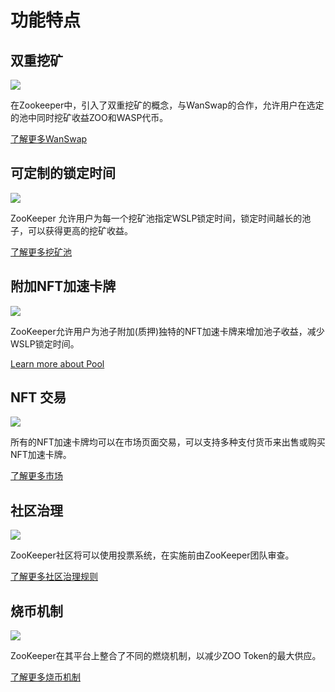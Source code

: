 # 功能特点


## 双重挖矿

![](/dualfarming.png)

在Zookeeper中，引入了双重挖矿的概念，与WanSwap的合作，允许用户在选定的池中同时挖矿收益ZOO和WASP代币。

[了解更多WanSwap](/faq#explain-wanswap)

## 可定制的锁定时间

![](/locktime.png)

ZooKeeper 允许用户为每一个挖矿池指定WSLP锁定时间，锁定时间越长的池子，可以获得更高的挖矿收益。

[了解更多挖矿池](/manual/pool)

## 附加NFT加速卡牌

![](/attach.png)

ZooKeeper允许用户为池子附加(质押)独特的NFT加速卡牌来增加池子收益，减少WSLP锁定时间。

[Learn more about Pool](/manual/pool)

## NFT 交易

![](/nfttrading.png)

所有的NFT加速卡牌均可以在市场页面交易，可以支持多种支付货币来出售或购买NFT加速卡牌。

[了解更多市场](/manual/market)

## 社区治理

![](/governance.png)

ZooKeeper社区将可以使用投票系统，在实施前由ZooKeeper团队审查。

[了解更多社区治理规则](/governance)

## 烧币机制

![](/burnmechanic.png)

ZooKeeper在其平台上整合了不同的燃烧机制，以减少ZOO Token的最大供应。

[了解更多烧币机制](/manual/info_panel#zoo-burning)
